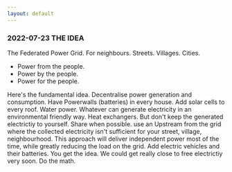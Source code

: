 ```yaml
---
layout: default
---
```


### 2022-07-23 THE IDEA

The Federated Power Grid. For neighbours. Streets. Villages. Cities.

- Power from the people.
- Power by the people.
- Power for the people.

Here's the fundamental idea. Decentralise power generation and consumption. Have Powerwalls (batteries) in every house. Add solar cells to every roof. Water power. Whatever can generate electricity in an environmental friendly way. Heat exchangers. But don't keep the generated electrictiy to yourself. Share when possible. use an Upstream from the grid where the collected electricity isn't sufficient for your street, village, neighbourhood. This approach will deliver independent power most of the time, while greatly reducing the load on the grid. Add electric vehicles and their batteries. You get the idea. We could get really close to free electrictiy very soon. Do the math.